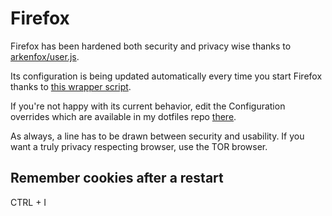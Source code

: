 # Firefox

Firefox has been hardened both security and privacy wise thanks to [arkenfox/user.js](https://github.com/arkenfox/user.js).

Its configuration is being updated automatically every time you start Firefox thanks to [this wrapper script](https://github.com/ShellCode33/ArchLinux-Hardened/blob/master/rootfs/usr/local/bin/firefox).

If you're not happy with its current behavior, edit the Configuration overrides which are available in my dotfiles repo [there](https://github.com/ShellCode33/.dotfiles/blob/master/.mozilla/firefox/user-overrides.js).

As always, a line has to be drawn between security and usability. If you want a truly privacy respecting browser, use the TOR browser.

## Remember cookies after a restart

CTRL + I
